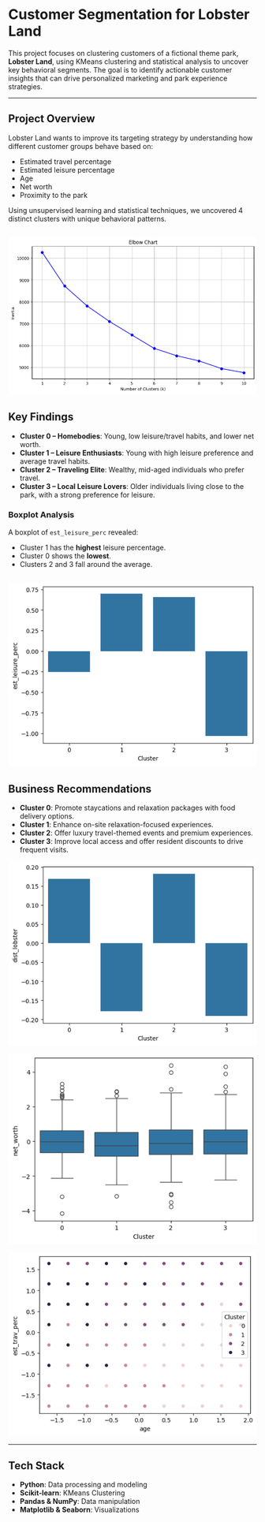 # Customer Segmentation for Lobster Land

This project focuses on clustering customers of a fictional theme park, **Lobster Land**, using KMeans clustering and statistical analysis to uncover key behavioral segments. The goal is to identify actionable customer insights that can drive personalized marketing and park experience strategies.

---

## Project Overview

Lobster Land wants to improve its targeting strategy by understanding how different customer groups behave based on:
- Estimated travel percentage
- Estimated leisure percentage
- Age
- Net worth
- Proximity to the park

Using unsupervised learning and statistical techniques, we uncovered 4 distinct clusters with unique behavioral patterns.

![Elbow_Chart_num_clusters](images/Elbow_Chart_num_clusters.png)
---

## Key Findings

- **Cluster 0 – Homebodies**: Young, low leisure/travel habits, and lower net worth.
- **Cluster 1 – Leisure Enthusiasts**: Young with high leisure preference and average travel habits.
- **Cluster 2 – Traveling Elite**: Wealthy, mid-aged individuals who prefer travel.
- **Cluster 3 – Local Leisure Lovers**: Older individuals living close to the park, with a strong preference for leisure.

### Boxplot Analysis
A boxplot of `est_leisure_perc` revealed:
- Cluster 1 has the **highest** leisure percentage.
- Cluster 0 shows the **lowest**.
- Clusters 2 and 3 fall around the average.

![Bar_Plot_estimated_leisure_percentage](images/Bar_Plot_estimated_leisure_percentage.png)
---

## Business Recommendations

- **Cluster 0**: Promote staycations and relaxation packages with food delivery options.
- **Cluster 1**: Enhance on-site relaxation-focused experiences.
- **Cluster 2**: Offer luxury travel-themed events and premium experiences.
- **Cluster 3**: Improve local access and offer resident discounts to drive frequent visits.

![Bar_Plot_distance_from_lobsterland](images/Bar_Plot_distance_from_lobsterland.png)

![Box_Plot_net_worth](images/Box_Plot_net_worth.png)

![Scatter_Plot_estimated_travel_percentage](images/Scatter_Plot_estimated_travel_percentage.png)


---

## Tech Stack

- **Python**: Data processing and modeling
- **Scikit-learn**: KMeans Clustering
- **Pandas & NumPy**: Data manipulation
- **Matplotlib & Seaborn**: Visualizations
